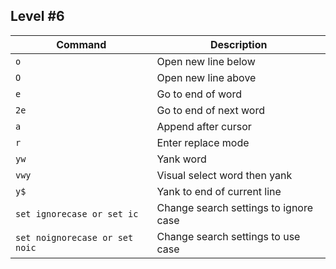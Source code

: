 ## Level #6

Command				| Description
---				| ---
`o`				| Open new line below
`O`				| Open new line above
`e`				| Go to end of word
`2e`				| Go to end of next word
`a`				| Append after cursor
`r`				| Enter replace mode
`yw`				| Yank word
`vwy`				| Visual select word then yank
`y$`				| Yank to end of current line
`set ignorecase or set ic`	| Change search settings to ignore case
`set noignorecase or set noic`	| Change search settings to use case

